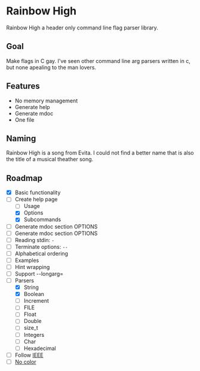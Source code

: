 # Rainbow High
Rainbow High a header only command line flag parser library.

## Goal
Make flags in C gay. I've seen other command line arg
parsers written in c, but none apealing to the man lovers.

## Features
- No memory management
- Generate help
- Generate mdoc
- One file

## Naming
Rainbow High is a song from Evita. I could not find a better name that
is also the title of a musical theather song.

## Roadmap
- [X] Basic functionality
- [ ] Create help page
  - [ ] Usage
  - [X] Options
  - [X] Subcommands
- [ ] Generate mdoc section OPTIONS
- [ ] Generate mdoc section OPTIONS
- [ ] Reading stdin: `-`
- [ ] Terminate options: `--`
- [ ] Alphabetical ordering
- [ ] Examples
- [ ] Hint wrapping
- [ ] Support --longarg=<var>
- [ ] Parsers
    - [X] String
    - [X] Boolean
    - [ ] Increment
    - [ ] FILE
    - [ ] Float
    - [ ] Double
    - [ ] size_t
    - [ ] Integers
    - [ ] Char
    - [ ] Hexadecimal
- [ ] Follow [IEEE](https://pubs.opengroup.org/onlinepubs/9699919799/basedefs/V1_chap12.html)
- [ ] [No color](https://bixense.com/clicolors/)
